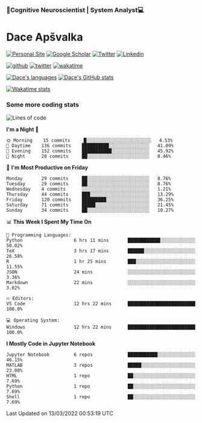 ### 🧠Cognitive Neuroscientist | System Analyst💻
# Dace Apšvalka

[![Personal Site](https://img.shields.io/badge/website-teal?style=for-the-badge&logo=About.me&logoColor=white)](https://dcdace.net/)
[![Google Scholar](https://img.shields.io/badge/Scholar-yellow?style=for-the-badge&logo=googlescholar&logoColor=ffffff)](https://scholar.google.com/citations?hl=en&user=W8q0HBkAAAAJ&view_op=list_works&sortby=pubdate)
[![Twitter](https://img.shields.io/badge/Twitter-1DA1F2?logo=twitter&logoColor=white&style=for-the-badge)](https://twitter.com/dcdace)
[![Linkedin](https://img.shields.io/badge/linkedin-0077B5?logo=linkedin&logoColor=white&style=for-the-badge)](https://www.linkedin.com/in/dace-apsvalka/)

[![github](https://img.shields.io/github/followers/dcdace?logo=github&style=plastic)](https://github.com/dcdace?tab=followers "GitHub followers")
[![twitter](https://img.shields.io/twitter/follow/dcdace?label=followers&logo=twitter&color=%23007ec6&style=plastic)](https://twitter.com/dcdace "Twitter followers")
[![wakatime](https://wakatime.com/badge/user/6e7556d3-b1db-4eef-a7e8-9bad735fc27e.svg?style=plastic?v=2)](https://wakatime.com/@6e7556d3-b1db-4eef-a7e8-9bad735fc27e "Total time coded since Feb 28 2022")

[![Dace's languages](https://github-readme-stats.vercel.app/api/top-langs/?username=dcdace&langs_count=10&theme=nord&layout=compact)]() 
[![Dace's GitHub stats](https://github-readme-stats.vercel.app/api?username=dcdace&theme=dracula&hide=prs,issues&count_private=true&show_icons=true&hide_rank=true&include_all_commits=true&hide_title=false&custom_title=GitHub+Stats)](https://github.com/anuraghazra/github-readme-stats)

[![Wakatime stats](https://github-readme-stats.vercel.app/api/wakatime?username=dcdace&theme=react&layout=compact&custom_title=Coding+past+7+days&v=2)](https://wakatime.com/@6e7556d3-b1db-4eef-a7e8-9bad735fc27e "Recorded coding time in the past 7 days")
 ### Some more coding stats
<!--START_SECTION:waka-->
![Lines of code](https://img.shields.io/badge/From%20Hello%20World%20I%27ve%20Written-51%20Thousand%20lines%20of%20code-blue)

**I'm a Night 🦉** 

```text
🌞 Morning    15 commits     █░░░░░░░░░░░░░░░░░░░░░░░░   4.53% 
🌆 Daytime    136 commits    ██████████░░░░░░░░░░░░░░░   41.09% 
🌃 Evening    152 commits    ███████████░░░░░░░░░░░░░░   45.92% 
🌙 Night      28 commits     ██░░░░░░░░░░░░░░░░░░░░░░░   8.46%

```
📅 **I'm Most Productive on Friday** 

```text
Monday       29 commits     ██░░░░░░░░░░░░░░░░░░░░░░░   8.76% 
Tuesday      29 commits     ██░░░░░░░░░░░░░░░░░░░░░░░   8.76% 
Wednesday    4 commits      ░░░░░░░░░░░░░░░░░░░░░░░░░   1.21% 
Thursday     44 commits     ███░░░░░░░░░░░░░░░░░░░░░░   13.29% 
Friday       120 commits    █████████░░░░░░░░░░░░░░░░   36.25% 
Saturday     71 commits     █████░░░░░░░░░░░░░░░░░░░░   21.45% 
Sunday       34 commits     ██░░░░░░░░░░░░░░░░░░░░░░░   10.27%

```


📊 **This Week I Spent My Time On** 

```text
💬 Programming Languages: 
Python                   6 hrs 11 mins       ████████████░░░░░░░░░░░░░   50.02% 
TeX                      3 hrs 17 mins       ██████░░░░░░░░░░░░░░░░░░░   26.58% 
R                        1 hr 25 mins        ███░░░░░░░░░░░░░░░░░░░░░░   11.55% 
JSON                     24 mins             ░░░░░░░░░░░░░░░░░░░░░░░░░   3.36% 
Markdown                 22 mins             ░░░░░░░░░░░░░░░░░░░░░░░░░   3.02%

🔥 Editors: 
VS Code                  12 hrs 22 mins      █████████████████████████   100.0%

💻 Operating System: 
Windows                  12 hrs 22 mins      █████████████████████████   100.0%

```

**I Mostly Code in Jupyter Notebook** 

```text
Jupyter Notebook         6 repos             ███████████░░░░░░░░░░░░░░   46.15% 
MATLAB                   3 repos             █████░░░░░░░░░░░░░░░░░░░░   23.08% 
HTML                     1 repo              ██░░░░░░░░░░░░░░░░░░░░░░░   7.69% 
Python                   1 repo              ██░░░░░░░░░░░░░░░░░░░░░░░   7.69% 
Shell                    1 repo              ██░░░░░░░░░░░░░░░░░░░░░░░   7.69%

```



 Last Updated on 13/03/2022 00:53:19 UTC
<!--END_SECTION:waka-->